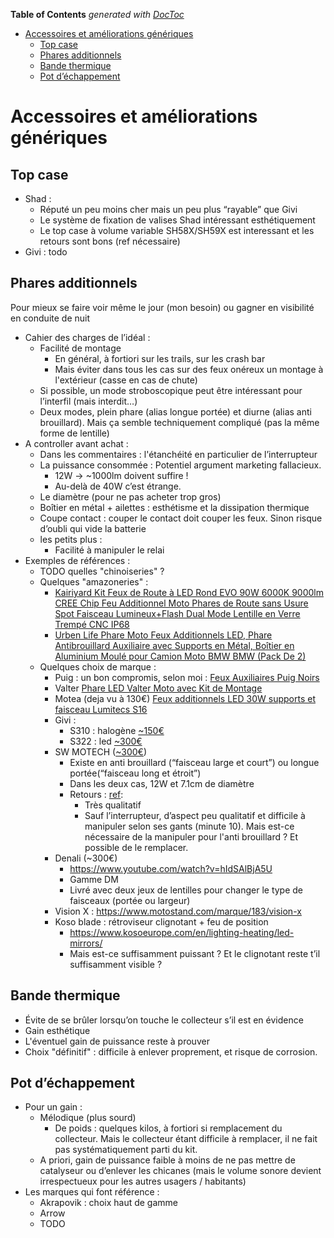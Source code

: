 <!-- START doctoc generated TOC please keep comment here to allow auto update -->
<!-- DON'T EDIT THIS SECTION, INSTEAD RE-RUN doctoc TO UPDATE -->
**Table of Contents**  *generated with [DocToc](https://github.com/thlorenz/doctoc)*

- [Accessoires et améliorations génériques](#accessoires-et-am%C3%A9liorations-g%C3%A9n%C3%A9riques)
  - [Top case](#top-case)
  - [Phares additionnels](#phares-additionnels)
  - [Bande thermique](#bande-thermique)
  - [Pot d’échappement](#pot-d%C3%A9chappement)

<!-- END doctoc generated TOC please keep comment here to allow auto update -->

# Accessoires et améliorations génériques

## Top case
* Shad :
    * Réputé un peu moins cher mais un peu plus “rayable” que Givi
    * Le système de fixation de valises Shad intéressant esthétiquement
    * Le top case à volume variable SH58X/SH59X est interessant et les retours sont bons (ref nécessaire)
* Givi : todo

## Phares additionnels
Pour mieux se faire voir même le jour (mon besoin) ou gagner en visibilité en conduite de nuit
* Cahier des charges de l’idéal :
    * Facilité de montage
        * En général, à fortiori sur les trails, sur les crash bar
        * Mais éviter dans tous les cas sur des feux onéreux un montage à l'extérieur (casse en cas de chute)
    * Si possible, un mode stroboscopique peut être intéressant pour l’interfil (mais interdit…)
    * Deux modes, plein phare (alias longue portée) et diurne (alias anti brouillard). Mais ça semble techniquement compliqué (pas la même forme de lentille)
* A controller avant achat :
    * Dans les commentaires : l'étanchéité en particulier de l’interrupteur
    * La puissance consommée : Potentiel argument marketing fallacieux.
        * 12W -> ~1000lm doivent suffire !
        * Au-delà de 40W c’est étrange.
    * Le diamètre (pour ne pas acheter trop gros)
    * Boîtier en métal  + ailettes : esthétisme et la dissipation thermique
    * Coupe contact : couper le contact doit couper les feux. Sinon risque d’oubli qui vide la batterie
    * les petits plus :
        * Facilité à manipuler le relai
* Exemples de références :
    * TODO quelles "chinoiseries" ?
    * Quelques "amazoneries" :
        * [Kairiyard Kit Feux de Route à LED Rond EVO 90W 6000K 9000lm CREE Chip Feu Additionnel Moto Phares de Route sans Usure Spot Faisceau Lumineux+Flash Dual Mode Lentille en Verre Trempé CNC IP68](https://www.amazon.fr/gp/product/B088CZQNPT/ref=ox_sc_act_title_1?smid=A2NH7XEY4VZWA0&psc=1)
        * [Urben Life Phare Moto Feux Additionnels LED, Phare Antibrouillard Auxiliaire avec Supports en Métal, Boîtier en Aluminium Moulé pour Camion Moto BMW BMW (Pack De 2)](https://www.amazon.fr/Urben-Life-Additionnels-Antibrouillard-Auxiliaire/dp/B07YLTSPWG/)
    * Quelques choix de marque :
        * Puig : un bon compromis, selon moi : [Feux Auxiliaires Puig Noirs](https://www.24mx.fr/pieces-pour-motocross/phares_c345/ampoules_c154/feux-auxiliaires-puig-noirs_pid-PIA-172524?gclid=Cj0KCQiAkuP9BRCkARIsAKGLE8USNGKLy-Vf7wme8U13_dUzI1A3avofVJBgcrJjbDaNKl-cDVgDnRwaArFeEALw_wcB&gclsrc=aw.ds)
        * Valter [Phare LED Valter Moto avec Kit de Montage](https://www.xlmoto.fr/pieces-moto/electronique_c54/feux-avant_c153/phare-led-valter-moto-avec-kit-de-montage_pid-AR5600?gclid=Cj0KCQiAkuP9BRCkARIsAKGLE8UXuS8qZ_72f4zGsueHHG3Wc_dY2J-XASwOo2tv5J5Z_phUHb0yqyAaAs7uEALw_wcB&gclsrc=aw.ds)
        * Motea (deja vu à 130€) [Feux additionnels LED 30W supports et faisceau Lumitecs S16](https://www.motea.com/fr/feux-additionnels-led-30w-supports-et-faisceau-lumitecs-s16-121035-0)
        * Givi :
           * S310 : halogène [~150€](https://ixtem-moto.com/Feux-additionnels-moto-Givi-S310_p95728.html) 
           * S322 : led [~300€](https://ixtem-moto.com/Feux-additionnels-moto-leds-Givi-S322_p157575.html)
        * SW MOTECH ([~300€](https://sw-motech.com/fr/produits/securite/feux+additionnels/))
            * Existe en anti brouillard (“faisceau large et court”) ou longue portée(“faisceau long et étroit”)
            * Dans les deux cas, 12W et 7.1cm de diamètre
            * Retours : [ref](https://www.youtube.com/watch?v=9TPuZBskCRU):
                * Très qualitatif
                * Sauf l’interrupteur, d’aspect peu qualitatif et difficile à manipuler selon ses gants (minute 10). Mais est-ce nécessaire de la manipuler pour l'anti brouillard ? Et possible de le remplacer.
        * Denali (~300€)
            * https://www.youtube.com/watch?v=hIdSAlBjA5U
            * Gamme DM
            * Livré avec deux jeux de lentilles pour changer le type de faisceaux (portée ou largeur)
        * Vision X : https://www.motostand.com/marque/183/vision-x
        * Koso blade : rétroviseur clignotant + feu de position
            * https://www.kosoeurope.com/en/lighting-heating/led-mirrors/
            * Mais est-ce suffisamment puissant ? Et le clignotant reste t’il suffisamment visible ?




## Bande thermique
* Évite de se brûler lorsqu’on touche le collecteur s’il est en évidence
* Gain esthétique
* L'éventuel gain de puissance reste à prouver
* Choix "définitif" : difficile à enlever proprement, et risque de corrosion.

## Pot d’échappement
* Pour un gain :
    * Mélodique (plus sourd)
        * De poids : quelques kilos, à fortiori si remplacement du collecteur. Mais le collecteur étant difficile à remplacer, il ne fait pas systématiquement parti du kit.
    * A priori, gain de puissance faible à moins de ne pas mettre de catalyseur ou d’enlever les chicanes (mais le volume sonore devient irrespectueux pour les autres usagers / habitants)
* Les marques qui font référence :
    * Akrapovik : choix haut de gamme
    * Arrow
    * TODO

